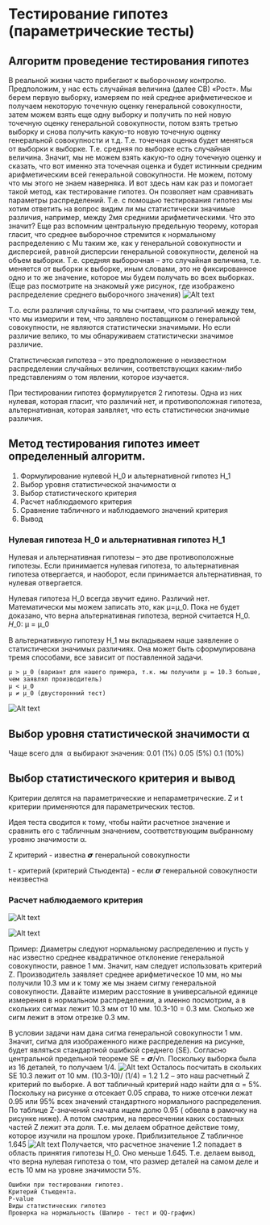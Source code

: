 # Тестирование гипотез (параметрические тесты)
## Алгоритм проведение тестирования гипотез
В реальной жизни часто прибегают к выборочному контролю. Предположим, у нас есть случайная величина (далее СВ) «Рост». Мы берем первую выборку, измеряем по ней среднее арифметическое и получаем некоторую точечную оценку генеральной совокупности, затем можем взять еще одну выборку и получить по ней новую точечную оценку генеральной совокупности, потом взять третью выборку и снова получить  какую-то новую точечную оценку генеральной совокупности и т.д. Т.е. точечная оценка будет меняться от выборки к выборке. Т.е. средняя по выборке есть случайная величина. Значит, мы не можем взять какую-то одну точечную оценку и сказать, что вот именно эта точечная оценка и будет истинным средним арифметическим всей генеральной совокупности. Не можем, потому что мы этого не знаем наверняка. И вот здесь нам как раз и помогает такой метод, как тестирование гипотез. Он позволяет нам сравнивать параметры распределений. Т.е. с помощью тестирования гипотез мы хотим ответить на вопрос видим ли мы статистически значимые различия, например, между 2мя средними арифметическими. Что это значит?
Еще раз вспомним центральную предельную теорему, которая гласит, что среднее выборочное стремится к нормальному распределению с Mu таким же, как у генеральной совокупности и дисперсией, равной дисперсии генеральной совокупности, деленой на объем выборки. 
Т.е. средняя выборочная – это случайная величина, т.е. меняется от выборки к выборке, иным словами, это не фиксированное одно и то же значение, которое мы будем получать во всех выборках. (Еще раз посмотрите на знакомый уже рисунок, где изображено распределение среднего выборочного значения)
![Alt text](image-14.png)

Т.о. если различия случайны, то мы считаем, что различий между тем, что мы измерили и тем, что заявлено поставщиком о генеральной совокупности, не являются статистически значимыми. Но если различие велико, то мы обнаруживаем статистически значимое различие.

Статистическая гипотеза – это предположение о неизвестном распределении случайных величин, соответствующих каким-либо представлениям о том явлении, которое изучается.

При тестировании гипотез формулируется 2 гипотезы. Одна из них нулевая, которая гласит, что различий нет, и противоположная гипотеза, альтернативная, которая заявляет, что  есть статистически значимые различия.

## Метод тестирования гипотез имеет определенный алгоритм.
	
1. Формулирование нулевой  H_0 и  альтернативной гипотез H_1
2. Выбор уровня статистической значимости α
3. Выбор статистического критерия
4. Расчет наблюдаемого критерия
5. Сравнение табличного и наблюдаемого значений критерия
6. Вывод

### Нулевая гипотеза  H_0 и  альтернативная гипотез H_1
Нулевая и альтернативная гипотезы – это две противоположные гипотезы. Если принимается нулевая гипотеза, то альтернативная гипотеза отвергается, и наоборот, если принимается альтернативная, то нулевая отвергается. 

Нулевая гипотеза H_0 всегда звучит едино. Различий нет. Математически мы можем записать это, как μ=μ_0. Пока не будет доказано, что верна альтернативная гипотеза, верной считается H_0.
𝐻_0: μ = μ_0

В альтернативную гипотезу H_1 мы вкладываем наше заявление о статистически значимых различиях. Она может быть сформулирована тремя способами, все зависит от поставленной задачи.

	μ > μ_0 (вариант для нашего примера, т.к. мы получили μ = 10.3 больше, чем заявлял производитель)
	μ < μ_0
	μ ≠ μ_0 (двусторонний тест)

![Alt text](image-15.png)

## Выбор уровня статистической значимости α
Чаще всего для  α выбирают значения: 
0.01  (1%)
0.05  (5%)
0.1   (10%)

## Выбор статистического критерия и вывод
Критерии делятся на параметрические и непараметрические. Z и t критерии применяются для параметрических тестов. 

Идея теста сводится к тому, чтобы найти расчетное значение и сравнить его с табличным значением, соответствующим выбранному уровню значимости  α.

Z критерий - известна 𝞼  генеральной совокупности

t - критерий (критерий Стьюдента) - если 𝞼 генеральной совокупности  неизвестна

### Расчет наблюдаемого критерия

![Alt text](image-18.png)

![Alt text](image-19.png)

Пример: Диаметры следуют нормальному распределению и пусть у нас известно среднее квадратичное отклонение генеральной совокупности, равное 1 мм. Значит, нам следует использовать критерий Z. Производитель заявляет среднее арифметическое 10 мм, но мы получили 10.3 мм и к тому же мы знаем сигму генеральной совокупности. Давайте измерим расстояние в универсальной единице измерения в нормальном распределении, а именно посмотрим, а в скольких сигмах лежит 10.3 мм от 10 мм. 10.3-10 = 0.3 мм. Сколько же сигм лежит в этом отрезке 0.3 мм. 

В условии задачи нам дана сигма генеральной совокупности 1 мм. Значит, сигма для изображенного ниже распределения на рисунке, будет являться стандартной ошибкой среднего (SE). Согласно центральной предельной теореме SE = 𝞼/√n. Поскольку выборка была из 16 деталей, то  получаем 1/4.
![Alt text](image-20.png)
Осталось посчитать в скольких SE 10.3 лежит от 10 мм.
(10.3-10)/ (1/4) = 1.2
1.2 – это наш расчетный Z критерий по выборке.
А вот табличный критерий надо найти для α = 5%. Поскольку на рисунке α отсекает 0.05 справа, то ниже отсечки лежат 0.95 или 95% всех значений стандартного нормального распределения. По таблице Z-значений сначала ищем долю 0.95 ( обвела в рамочку на рисунке ниже). А потом смотрим, на пересечении каких составных частей Z лежит эта доля. Т.е. мы делаем обратное действие тому, которое изучили на прошлом уроке. Приблизительное Z табличное 1.645
![Alt text](image-21.png)
Получается, что расчетное значение 1.2 попадает в область принятия гипотезы H_0. Оно меньше 1.645. Т.е. делаем вывод, что верна нулевая гипотеза о том, что размер деталей на самом деле и есть 10 мм на уровне значимости 5%.

	Ошибки при тестировании гипотез.
	Критерий Стьюдента.
	P-value
	Виды статистических гипотез
	Проверка на нормальность (Шапиро - тест и QQ-график)
